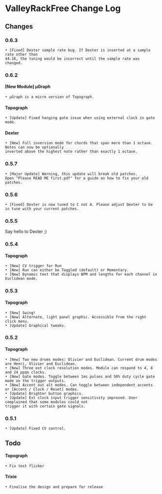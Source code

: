 # ValleyRackFree Change Log

## Changes

### 0.6.3

    • [Fixed] Dexter sample rate bug. If Dexter is inserted at a sample rate other than
    44.1K, the tuning would be incorrect until the sample rate was changed.

### 0.6.2

#### [New Module] µGraph
    • µGraph is a micro version of Topograph.

#### Topograph
    • [Update] Fixed hanging gate issue when using external clock in gate mode.

#### Dexter
    • [New] Full inversion mode for chords that span more than 1 octave. Notes can now be optionally
    inverted above the highest note rather than exactly 1 octave.

### 0.5.7
    • [Major Update] Warning, this update will break old patches.
    Open "Please READ ME first.pdf" for a guide on how to fix your old patches.

### 0.5.6
    • [Fixed] Dexter is now tuned to C not A. Please adjust Dexter to be in tune with your current patches.

### 0.5.5

Say hello to Dexter ;)

### 0.5.4

#### Topograph
    • [New] CV trigger for Run
    • [New] Run can either be Toggled (default) or Momentary.
    • [New] Dynamic text that displays BPM and lengths for each channel in Euclidean mode.

### 0.5.3

#### Topograph
    • [New] Swing!
    • [New] Alternate, light panel graphic. Accessible from the right click menu.
    • [Update] Graphical tweaks.

### 0.5.2

#### Topograph
    • [New] Two new drums modes: Olivier and Euclidean. Current drum modes are Henri, Olivier and Euclidean.
    • [New] Three ext clock resolution modes. Module can respond to 4, 8 and 24 ppqn clocks.
    • [New] Gate modes. Toggle between 1ms pulses and 50% duty cycle gate mode on the trigger outputs.
    • [New] Accent out alt modes. Can toggle between independent accents or [Accent / Clock / Reset] modes.
    • [Update] Brighter button graphics.
    • [Update] Ext clock input trigger sensitivity improved. User complained that some modules could not
    trigger it with certain gate signals.

### 0.5.1
    • [Update] Fixed CV control.

## Todo

#### Topograph
    • Fix text flicker
#### Trixie
    • Finalise the design and prepare for release
